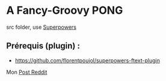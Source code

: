 # A Fancy-Groovy PONG

src folder, use [Superpowers](https://sparklinlabs.com/)

## Prérequis (plugin) :
- https://github.com/florentpoujol/superpowers-ftext-plugin

Mon [Post Reddit](https://fr.reddit.com/r/superpowers_fr/comments/36b2zo/mon_pong_3/)
